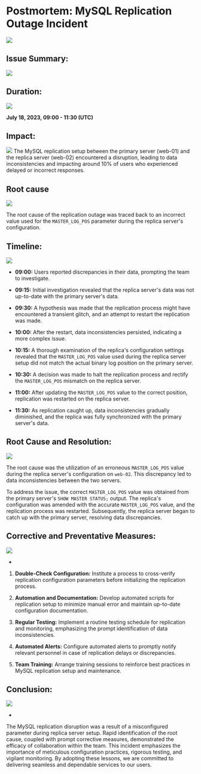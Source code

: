 # Postmortem: MySQL Replication Outage Incident
![](https://t3.ftcdn.net/jpg/04/92/09/72/240_F_492097246_yagE8x9Uk8M9IekPy7GBuE0x1Uoa7esD.jpg)

## Issue Summary:
![](https://www.newswire.com/blog/wp-content/uploads/2015/02/Expert-Strategies-for-Writing-Your-Press-Release-Summary.jpg)


## Duration:
![](https://wcpt.com.au/wp-content/uploads/2018/07/duration.png)

**July 18, 2023, 09:00 - 11:30 (UTC)**

## Impact:
![](http://impactpromotions.net/images/impact.png)
The MySQL replication setup between the primary server (web-01) and the replica server (web-02) encountered a disruption, leading to data inconsistencies and impacting around 10% of users who experienced delayed or incorrect responses.
                                        
## Root cause                                         
![](https://blog.systemsengineering.com/hs-fs/hubfs/blog-files/Root%20Cause.jpg?width=600&name=Root%20Cause.jpg)


The root cause of the replication outage was traced back to an incorrect value used for the `MASTER_LOG_POS` parameter during the replica server's configuration.

## Timeline:
![](https://1.bp.blogspot.com/-grk7HcKuVbI/ULazwsVWpEI/AAAAAAAAAKQ/zKM1R2DuGJ8/s1600/vuBE+Image+7+whats+the+time+mr+wolf+by+monkeyc+dot+net+CC+BY-SA.jpg)

- **09:00:** Users reported discrepancies in their data, prompting the team to investigate.

- **09:15:** Initial investigation revealed that the replica server's data was not up-to-date with the primary server's data.

- **09:30:** A hypothesis was made that the replication process might have encountered a transient glitch, and an attempt to restart the replication was made.

- **10:00:** After the restart, data inconsistencies persisted, indicating a more complex issue.

- **10:15:** A thorough examination of the replica's configuration settings revealed that the `MASTER_LOG_POS` value used during the replica server setup did not match the actual binary log position on the primary server.

- **10:30:** A decision was made to halt the replication process and rectify the `MASTER_LOG_POS` mismatch on the replica server.

- **11:00:** After updating the `MASTER_LOG_POS` value to the correct position, replication was restarted on the replica server.

- **11:30:** As replication caught up, data inconsistencies gradually diminished, and the replica was fully synchronized with the primary server's data.


## Root Cause and Resolution:
![](https://www.foodsafety-experts.com/wp-content/uploads/Root_cause.jpg )

The root cause was the utilization of an erroneous `MASTER_LOG_POS` value during the replica server's configuration on `web-02`. This discrepancy led to data inconsistencies between the two servers.

To address the issue, the correct `MASTER_LOG_POS` value was obtained from the primary server's `SHOW MASTER STATUS;` output. The replica's configuration was amended with the accurate `MASTER_LOG_POS` value, and the replication process was restarted. Subsequently, the replica server began to catch up with the primary server, resolving data discrepancies.

## Corrective and Preventative Measures:
![](https://batalas.co.uk/wp-content/uploads/Correction-corrective-action-and-preventive-action.jpg)

-
1. **Double-Check Configuration:** Institute a process to cross-verify replication configuration parameters before initializing the replication process.

2. **Automation and Documentation:** Develop automated scripts for replication setup to minimize manual error and maintain up-to-date configuration documentation.

3. **Regular Testing:** Implement a routine testing schedule for replication and monitoring, emphasizing the prompt identification of data inconsistencies.

4. **Automated Alerts:** Configure automated alerts to promptly notify relevant personnel in case of replication delays or discrepancies.

5. **Team Training:** Arrange training sessions to reinforce best practices in MySQL replication setup and maintenance.

## Conclusion:
![](https://www.free-power-point-templates.com/articles/wp-content/uploads/2013/04/conclussions-ppt-template.jpg)

-
The MySQL replication disruption was a result of a misconfigured parameter during replica server setup. Rapid identification of the root cause, coupled with prompt corrective measures, demonstrated the efficacy of collaboration within the team. This incident emphasizes the importance of meticulous configuration practices, rigorous testing, and vigilant monitoring. By adopting these lessons, we are committed to delivering seamless and dependable services to our users.
